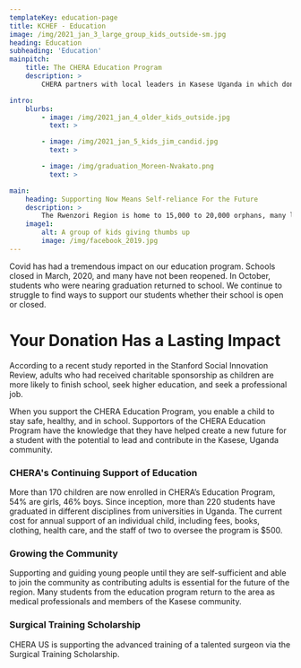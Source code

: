 ```yaml
---
templateKey: education-page
title: KCHEF - Education
image: /img/2021_jan_3_large_group_kids_outside-sm.jpg
heading: Education
subheading: 'Education'
mainpitch:
    title: The CHERA Education Program
    description: >
        CHERA partners with local leaders in Kasese Uganda in which donations enable coordinated health care, emotional, and social support, as well as school fees for at-risk children.

intro:
    blurbs:
        - image: /img/2021_jan_4_older_kids_outside.jpg
          text: >

        - image: /img/2021_jan_5_kids_jim_candid.jpg
          text: >

        - image: /img/graduation_Moreen-Nvakato.png
          text: >

main:
    heading: Supporting Now Means Self-reliance For the Future
    description: >
        The Rwenzori Region is home to 15,000 to 20,000 orphans, many living in families headed by siblings in their early teens, and other vulnerable children. Supporting and guiding these young people until they are self-sufficient and able join the community as contributing adults is essential for the future of the region.
    image1:
        alt: A group of kids giving thumbs up
        image: /img/facebook_2019.jpg
---
```


Covid has had a tremendous impact on our education program. Schools closed in March, 2020,
and many have not been reopened. In October, students who were nearing graduation
returned to school. We continue to struggle to find ways to support our students whether their
school is open or closed.

# Your Donation Has a Lasting Impact

According to a recent study reported in the Stanford Social Innovation Review, adults who had received charitable sponsorship as children are more likely to finish school, seek higher education, and seek a professional job.

When you support the CHERA Education Program, you enable a child to stay safe, healthy, and in school. Supportors of the CHERA Education Program have the knowledge that they have helped create a new future for a student with the potential to lead and contribute in the Kasese, Uganda community.

### CHERA's Continuing Support of Education

More than 170 children are now enrolled in CHERA’s Education Program, 54% are girls, 46% boys. Since inception, more than 220 students have graduated in different disciplines from universities in Uganda. The current cost for annual support of an individual child, including fees, books, clothing, health care, and the staff of two to oversee the program is $500.

### Growing the Community

Supporting and guiding young people until they are self-sufficient and able to join the community as contributing adults is essential for the future of the region. Many students from the education program return to the area as medical professionals and members of the Kasese community.

### Surgical Training Scholarship

CHERA US is supporting the advanced training of a talented surgeon via the Surgical Training Scholarship.

<!-- Ann Nyangoma, Director of the KCHEF Education Program, provides training in life skills and health care to the children in its care. -->
